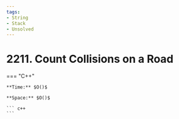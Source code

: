 ```yaml
---
tags:
- String
- Stack
- Unsolved
---
```



# 2211. Count Collisions on a Road

=== "C++"

    **Time:** $O()$

    **Space:** $O()$

    ``` c++
    ```